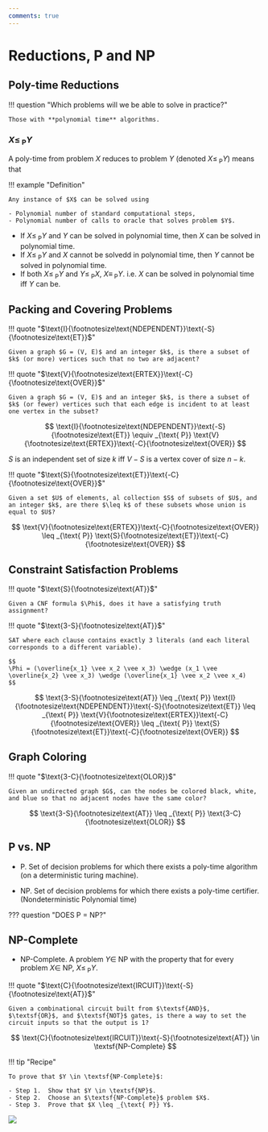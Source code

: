 ```yaml
---
comments: true
---
```


# Reductions, P and NP

## Poly-time Reductions

!!! question "Which problems will we be able to solve in practice?"

	Those with **polynomial time** algorithms.

### $X \leq _{\text{ P}} Y$

A poly-time from problem $X$ reduces to problem $Y$ (denoted $X \leq _{\text{ P}} Y$) means that 

!!! example "Definition"

	Any instance of $X$ can be solved using

	- Polynomial number of standard computational steps,
	- Polynomial number of calls to oracle that solves problem $Y$.

- If $X \leq _{\text{ P}} Y$ and $Y$ can be solved in polynomial time, then $X$ can be solved in polynomial time.
- If $X \leq _{\text{ P}} Y$ and $X$ cannot be solvedd in polynomial time, then $Y$ cannot be solved in polynomial time.
- If both $X \leq _{\text{ P}} Y$ and $Y \leq _{\text{ P}} X$, $X \equiv _{\text{ P}} Y$. i.e. $X$ can be solved in polynomial time iff $Y$ can be.

## Packing and Covering Problems

!!! quote "$\text{I}{\footnotesize\text{NDEPENDENT}}\text{-S}{\footnotesize\text{ET}}$"
	
	Given a graph $G = (V, E)$ and an integer $k$, is there a subset of $k$ (or more) vertices such that no two are adjacent?

!!! quote "$\text{V}{\footnotesize\text{ERTEX}}\text{-C}{\footnotesize\text{OVER}}$"

	Given a graph $G = (V, E)$ and an integer $k$, is there a subset of $k$ (or fewer) vertices such that each edge is incident to at least one vertex in the subset?

$$
\text{I}{\footnotesize\text{NDEPENDENT}}\text{-S}{\footnotesize\text{ET}} \equiv _{\text{ P}} \text{V}{\footnotesize\text{ERTEX}}\text{-C}{\footnotesize\text{OVER}}
$$

$S$ is an independent set of size $k$ iff $V-S$ is a vertex cover of size $n-k$.

!!! quote "$\text{S}{\footnotesize\text{ET}}\text{-C}{\footnotesize\text{OVER}}$"

	Given a set $U$ of elements, al collection $S$ of subsets of $U$, and an integer $k$, are there $\leq k$ of these subsets whose union is equal to $U$?

$$
\text{V}{\footnotesize\text{ERTEX}}\text{-C}{\footnotesize\text{OVER}} \leq _{\text{ P}} \text{S}{\footnotesize\text{ET}}\text{-C}{\footnotesize\text{OVER}}
$$

## Constraint Satisfaction Problems

!!! quote "$\text{S}{\footnotesize\text{AT}}$"

	Given a CNF formula $\Phi$, does it have a satisfying truth assignment?

!!! quote "$\text{3-S}{\footnotesize\text{AT}}$"

	SAT where each clause contains exactly 3 literals (and each literal corresponds to a different variable).

	$$
	\Phi = (\overline{x_1} \vee x_2 \vee x_3) \wedge (x_1 \vee \overline{x_2} \vee x_3) \wedge (\overline{x_1} \vee x_2 \vee x_4)
	$$

$$
\text{3-S}{\footnotesize\text{AT}} \leq _{\text{ P}} \text{I}{\footnotesize\text{NDEPENDENT}}\text{-S}{\footnotesize\text{ET}} \leq _{\text{ P}} \text{V}{\footnotesize\text{ERTEX}}\text{-C}{\footnotesize\text{OVER}} \leq _{\text{ P}} \text{S}{\footnotesize\text{ET}}\text{-C}{\footnotesize\text{OVER}}
$$

## Graph Coloring

!!! quote "$\text{3-C}{\footnotesize\text{OLOR}}$"

	Given an undirected graph $G$, can the nodes be colored black, white, and blue so that no adjacent nodes have the same color?

$$
\text{3-S}{\footnotesize\text{AT}} \leq _{\text{ P}} \text{3-C}{\footnotesize\text{OLOR}}
$$

## P vs. NP

- $\textsf{P}$. Set of decision problems for which there exists a poly-time algorithm (on a deterministic turing machine).

- $\textsf{NP}$. Set of decision problems for which there exists a poly-time certifier. ($\textsf{N}$ondeterministic $\textsf{P}$olynomial time)

??? question "DOES $\textsf{P}$ = $\textsf{NP}$?"

## NP-Complete

- $\textsf{NP-Complete}$. A problem $Y \in$ $\textsf{NP}$ with the property that for every problem $X \in$ $\textsf{NP}$, $X \leq _{\text{ P}} Y$.

!!! quote "$\text{C}{\footnotesize\text{IRCUIT}}\text{-S}{\footnotesize\text{AT}}$"

	Given a combinational circuit built from $\textsf{AND}$, $\textsf{OR}$, and $\textsf{NOT}$ gates, is there a way to set the circuit inputs so that the output is 1?

$$
\text{C}{\footnotesize\text{IRCUIT}}\text{-S}{\footnotesize\text{AT}}
\in
\textsf{NP-Complete}
$$

!!! tip "Recipe"

	To prove that $Y \in \textsf{NP-Complete}$:

	- Step 1.  Show that $Y \in \textsf{NP}$.
	- Step 2.  Choose an $\textsf{NP-Complete}$ problem $X$.
	- Step 3.  Prove that $X \leq _{\text{ P}} Y$. 

![](img/3sat.png)